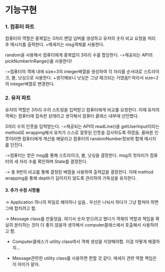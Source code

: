 # 기능구현

### 1. 컴퓨터 파트
컴퓨터의 역할은 중복없는 3자리 랜덤 넘버를 생성하고 유저의 숫자 비교 요청을
처리 후 메시지를 출력한다. +메세지는 msg객체를 사용한다.

random을 사용해서 컴퓨터에게 중복없이 3자리 수를 할당한다.
->제공되는 API의 pickNumberInRange()를 사용한다! 

->컴퓨터의 객체 내에 size=3의 integer배열을 생성하여
각 자리를 순서대로 스트라이크, 볼, 낫싱으로 사용한다. 
+생각해보니 낫싱은 그냥 체크되는 거였음!! 따라서 size=2의 integer배열로 변경한다.

### 2. 유저 파트
유저의 역할은 3자리 수의 스트링을 입력받고 컴퓨터에게 비교를 요청한다.
이때 유저의 객체는 컴퓨터에 접속한 상태라고 생각해서 컴퓨터 클래스 내부에 선언했다. 

3자리 수의 인풋을 입력받는다. 
->제공되는 API의 readLine()을 getUserInput이라는 method로 wrapping해서
유저가 스스로 잘못된 인풋을 검사하도록 하였음. 
올바른 인풋이라면 컴퓨터에게 계산을 해달라고 컴퓨터의 randomNumber정보와 함께 메시지를 던진다.

->컴퓨터는 받은 msg를 통해 스트라이크, 볼, 낫싱을 결정한다.
msg의 첫자리가 컴퓨터의 세 자리 수를 확인하며 State를 결정한다.

-> 총 9번의 비교를 통해 결정된 배열을 사용하여 출력값을 결정한다.
이때 method wrapping을 통해 depth가 길어지지 않도록 관리하여 가독성을 
유지한다.

#### 3. 추가 수정 사항들
-> Application 하나의 파일로 해야하나 싶음.. 우선은 나눠서 하다가 
그냥 합쳐야 하면 그때 합치려고 함. 

-> Message class를 만들었음. 여기서 숫자 받으려고 했다가 
객체의 역할과 책임을 확실히 분리하는 것이 더 좋지 않을까 생각해서 
computer클래스에서 호출해서 사용하려고 함.

+ Computer클래스가 utility class여서 객체 생성을 지양해야함. 
이걸 어떻게 해결하지... 

+ Message관련한 utility class를 사용하면 편할 것 같다.
메세지 관련 역할 책임은 이 아이가 맡자.